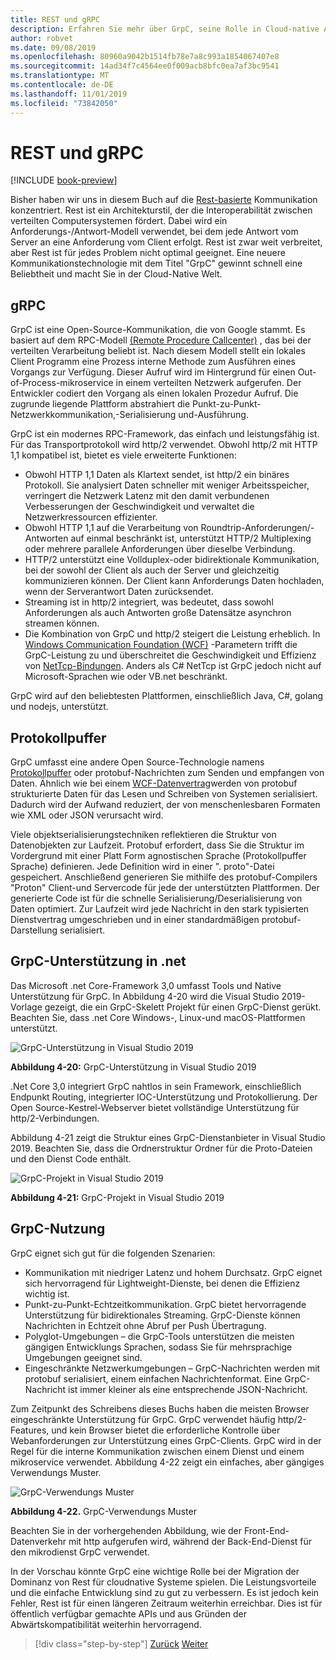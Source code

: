 ```yaml
---
title: REST und gRPC
description: Erfahren Sie mehr über GrpC, seine Rolle in Cloud-native Anwendungen und die Unterschiede zwischen der http-Rest-Funktion
author: robvet
ms.date: 09/08/2019
ms.openlocfilehash: 80960a9042b1514fb78e7a8c993a1854067407e8
ms.sourcegitcommit: 14ad34f7c4564ee0f009acb8bfc0ea7af3bc9541
ms.translationtype: MT
ms.contentlocale: de-DE
ms.lasthandoff: 11/01/2019
ms.locfileid: "73842050"
---
```

# <a name="rest-and-grpc"></a>REST und gRPC

[!INCLUDE [book-preview](../../../includes/book-preview.md)]

Bisher haben wir uns in diesem Buch auf die [Rest-basierte](https://docs.microsoft.com/azure/architecture/best-practices/api-design) Kommunikation konzentriert. Rest ist ein Architekturstil, der die Interoperabilität zwischen verteilten Computersystemen fördert. Dabei wird ein Anforderungs-/Antwort-Modell verwendet, bei dem jede Antwort vom Server an eine Anforderung vom Client erfolgt. Rest ist zwar weit verbreitet, aber Rest ist für jedes Problem nicht optimal geeignet. Eine neuere Kommunikationstechnologie mit dem Titel "GrpC" gewinnt schnell eine Beliebtheit und macht Sie in der Cloud-Native Welt.

## <a name="grpc"></a>gRPC

GrpC ist eine Open-Source-Kommunikation, die von Google stammt. Es basiert auf dem RPC-Modell [(Remote Procedure Callcenter)](https://en.wikipedia.org/wiki/Remote_procedure_call) , das bei der verteilten Verarbeitung beliebt ist. Nach diesem Modell stellt ein lokales Client Programm eine Prozess interne Methode zum Ausführen eines Vorgangs zur Verfügung. Dieser Aufruf wird im Hintergrund für einen Out-of-Process-mikroservice in einem verteilten Netzwerk aufgerufen. Der Entwickler codiert den Vorgang als einen lokalen Prozedur Aufruf. Die zugrunde liegende Plattform abstrahiert die Punkt-zu-Punkt-Netzwerkkommunikation,-Serialisierung und-Ausführung.

GrpC ist ein modernes RPC-Framework, das einfach und leistungsfähig ist. Für das Transportprotokoll wird http/2 verwendet. Obwohl http/2 mit HTTP 1,1 kompatibel ist, bietet es viele erweiterte Funktionen:

- Obwohl HTTP 1,1 Daten als Klartext sendet, ist http/2 ein binäres Protokoll. Sie analysiert Daten schneller mit weniger Arbeitsspeicher, verringert die Netzwerk Latenz mit den damit verbundenen Verbesserungen der Geschwindigkeit und verwaltet die Netzwerkressourcen effizienter.
- Obwohl HTTP 1,1 auf die Verarbeitung von Roundtrip-Anforderungen/-Antworten auf einmal beschränkt ist, unterstützt HTTP/2 Multiplexing oder mehrere parallele Anforderungen über dieselbe Verbindung.
- HTTP/2 unterstützt eine Vollduplex-oder bidirektionale Kommunikation, bei der sowohl der Client als auch der Server und gleichzeitig kommunizieren können. Der Client kann Anforderungs Daten hochladen, wenn der Serverantwort Daten zurücksendet.
- Streaming ist in http/2 integriert, was bedeutet, dass sowohl Anforderungen als auch Antworten große Datensätze asynchron streamen können.
- Die Kombination von GrpC und http/2 steigert die Leistung erheblich. In [Windows Communication Foundation (WCF)](https://docs.microsoft.com/dotnet/framework/wcf/whats-wcf) -Parametern trifft die GrpC-Leistung zu und überschreitet die Geschwindigkeit und Effizienz von [NetTcp-Bindungen](https://docs.microsoft.com/dotnet/api/system.servicemodel.nettcpbinding?view=netframework-4.8). Anders als C# NetTcp ist GrpC jedoch nicht auf Microsoft-Sprachen wie oder VB.net beschränkt.

GrpC wird auf den beliebtesten Plattformen, einschließlich Java, C#, golang und nodejs, unterstützt.

## <a name="protocol-buffers"></a>Protokollpuffer

GrpC umfasst eine andere Open Source-Technologie namens [Protokollpuffer](https://developers.google.com/protocol-buffers/docs/overview) oder protobuf-Nachrichten zum Senden und empfangen von Daten. Ähnlich wie bei einem [WCF-Datenvertrag](https://docs.microsoft.com/dotnet/framework/wcf/feature-details/using-data-contracts)werden von protobuf strukturierte Daten für das Lesen und Schreiben von Systemen serialisiert. Dadurch wird der Aufwand reduziert, der von menschenlesbaren Formaten wie XML oder JSON verursacht wird.

Viele objektserialisierungstechniken reflektieren die Struktur von Datenobjekten zur Laufzeit. Protobuf erfordert, dass Sie die Struktur im Vordergrund mit einer Platt Form agnostischen Sprache (Protokollpuffer Sprache) definieren. Jede Definition wird in einer ". proto"-Datei gespeichert. Anschließend generieren Sie mithilfe des protobuf-Compilers "Proton" Client-und Servercode für jede der unterstützten Plattformen. Der generierte Code ist für die schnelle Serialisierung/Deserialisierung von Daten optimiert. Zur Laufzeit wird jede Nachricht in den stark typisierten Dienstvertrag umgeschrieben und in einer standardmäßigen protobuf-Darstellung serialisiert.

## <a name="grpc-support-in-net"></a>GrpC-Unterstützung in .net

Das Microsoft .net Core-Framework 3,0 umfasst Tools und Native Unterstützung für GrpC. In Abbildung 4-20 wird die Visual Studio 2019-Vorlage gezeigt, die ein GrpC-Skelett Projekt für einen GrpC-Dienst gerükt. Beachten Sie, dass .net Core Windows-, Linux-und macOS-Plattformen unterstützt.

![GrpC-Unterstützung in Visual Studio 2019](./media/visual-studio-2019-grpc-template.png)

**Abbildung 4-20:** GrpC-Unterstützung in Visual Studio 2019

.Net Core 3,0 integriert GrpC nahtlos in sein Framework, einschließlich Endpunkt Routing, integrierter IOC-Unterstützung und Protokollierung. Der Open Source-Kestrel-Webserver bietet vollständige Unterstützung für http/2-Verbindungen.

Abbildung 4-21 zeigt die Struktur eines GrpC-Dienstanbieter in Visual Studio 2019. Beachten Sie, dass die Ordnerstruktur Ordner für die Proto-Dateien und den Dienst Code enthält.

![GrpC-Projekt in Visual Studio 2019](./media/grpc-project.png  )

**Abbildung 4-21:** GrpC-Projekt in Visual Studio 2019

## <a name="grpc-usage"></a>GrpC-Nutzung

GrpC eignet sich gut für die folgenden Szenarien:

- Kommunikation mit niedriger Latenz und hohem Durchsatz. GrpC eignet sich hervorragend für Lightweight-Dienste, bei denen die Effizienz wichtig ist.
- Punkt-zu-Punkt-Echtzeitkommunikation. GrpC bietet hervorragende Unterstützung für bidirektionales Streaming. GrpC-Dienste können Nachrichten in Echtzeit ohne Abruf per Push Übertragung.
- Polyglot-Umgebungen – die GrpC-Tools unterstützen die meisten gängigen Entwicklungs Sprachen, sodass Sie für mehrsprachige Umgebungen geeignet sind.
- Eingeschränkte Netzwerkumgebungen – GrpC-Nachrichten werden mit protobuf serialisiert, einem einfachen Nachrichtenformat. Eine GrpC-Nachricht ist immer kleiner als eine entsprechende JSON-Nachricht.

Zum Zeitpunkt des Schreibens dieses Buchs haben die meisten Browser eingeschränkte Unterstützung für GrpC. GrpC verwendet häufig http/2-Features, und kein Browser bietet die erforderliche Kontrolle über Webanforderungen zur Unterstützung eines GrpC-Clients. GrpC wird in der Regel für die interne Kommunikation zwischen einem Dienst und einem mikroservice verwendet. Abbildung 4-22 zeigt ein einfaches, aber gängiges Verwendungs Muster.

![GrpC-Verwendungs Muster](./media/grpc-usage.png)

**Abbildung 4-22.** GrpC-Verwendungs Muster

Beachten Sie in der vorhergehenden Abbildung, wie der Front-End-Datenverkehr mit http aufgerufen wird, während der Back-End-Dienst für den mikrodienst GrpC verwendet.

In der Vorschau könnte GrpC eine wichtige Rolle bei der Migration der Dominanz von Rest für cloudnative Systeme spielen. Die Leistungsvorteile und die einfache Entwicklung sind zu gut zu verbessern. Es ist jedoch kein Fehler, Rest ist für einen längeren Zeitraum weiterhin erreichbar. Dies ist für öffentlich verfügbar gemachte APIs und aus Gründen der Abwärtskompatibilität weiterhin hervorragend.

>[!div class="step-by-step"]
>[Zurück](service-to-service-communication.md)
>[Weiter](service-mesh-communication-infrastructure.md)
